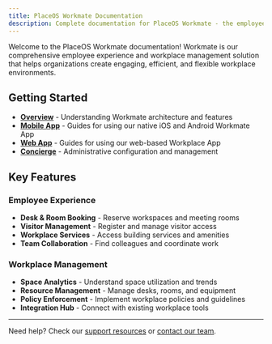 ```yaml
---
title: PlaceOS Workmate Documentation
description: Complete documentation for PlaceOS Workmate - the employee experience and workplace management solution
---
```


Welcome to the PlaceOS Workmate documentation! Workmate is our comprehensive employee experience and workplace management solution that helps organizations create engaging, efficient, and flexible workplace environments.

## Getting Started

- **[Overview](/workmate/overview/)** - Understanding Workmate architecture and features
- **[Mobile App](/workmate/mobile-app/)** - Guides for using our native iOS and Android Workmate App
- **[Web App](/workmate/web-app/)** - Guides for using our web-based Workplace App
- **[Concierge](/workmate/concierge/)** - Administrative configuration and management

## Key Features

### Employee Experience
- **Desk & Room Booking** - Reserve workspaces and meeting rooms
- **Visitor Management** - Register and manage visitor access
- **Workplace Services** - Access building services and amenities
- **Team Collaboration** - Find colleagues and coordinate work

### Workplace Management
- **Space Analytics** - Understand space utilization and trends
- **Resource Management** - Manage desks, rooms, and equipment
- **Policy Enforcement** - Implement workplace policies and guidelines
- **Integration Hub** - Connect with existing workplace tools

---

Need help? Check our [support resources](https://support.placeos.com) or [contact our team](mailto:support@placeos.com).
